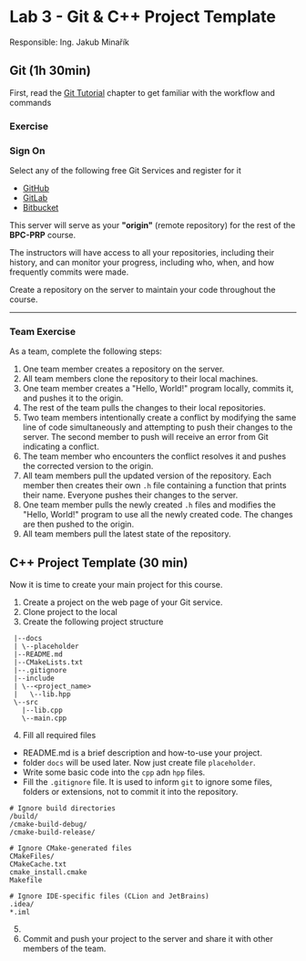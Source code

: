 # Lab 3 - Git & C++ Project Template

Responsible: Ing. Jakub Minařík

## Git (1h 30min)

First, read the [Git Tutorial](../../4_others/text/3_git.md) chapter to get familiar with the workflow and commands

### Exercise

### Sign On 

Select any of the following free Git Services and register for it
 - [GitHub](https://github.com/)
 - [GitLab](https://about.gitlab.com/)
 - [Bitbucket](https://bitbucket.org/product/)

This server will serve as your **"origin"** (remote repository) for the rest of the **BPC-PRP** course.

The instructors will have access to all your repositories, including their history, and can monitor your progress, including who, when, and how frequently commits were made.

Create a repository on the server to maintain your code throughout the course.

---

### Team Exercise

As a team, complete the following steps:

1. One team member creates a repository on the server.
2. All team members clone the repository to their local machines.
3. One team member creates a "Hello, World!" program locally, commits it, and pushes it to the origin.
4. The rest of the team pulls the changes to their local repositories.
5. Two team members intentionally create a conflict by modifying the same line of code simultaneously and attempting to push their changes to the server. The second member to push will receive an error from Git indicating a conflict.
6. The team member who encounters the conflict resolves it and pushes the corrected version to the origin.
7. All team members pull the updated version of the repository. Each member then creates their own `.h` file containing a function that prints their name. Everyone pushes their changes to the server.
8. One team member pulls the newly created `.h` files and modifies the "Hello, World!" program to use all the newly created code. The changes are then pushed to the origin.
9. All team members pull the latest state of the repository.

## C++ Project Template (30 min)

Now it is time to create your main project for this course.

1. Create a project on the web page of your Git service.
2. Clone project to the local
3. Create the following project structure

```/bpc-prp-project-team-x
 |--docs
 | \--placeholder
 |--README.md
 |--CMakeLists.txt
 |--.gitignore
 |--include
 | \--<project_name>
 |   \--lib.hpp
 \--src
   |--lib.cpp
   \--main.cpp
```

4. Fill all required files
 - README.md is a brief description and how-to-use your project.
 - folder `docs` will be used later. Now just create file `placeholder`. 
 - Write some basic code into the `cpp` adn `hpp` files.
 - Fill the `.gitignore` file. It is used to inform `git` to ignore some files, folders or extensions, not to commit it into the repository.

```.gitignore
# Ignore build directories
/build/
/cmake-build-debug/
/cmake-build-release/

# Ignore CMake-generated files
CMakeFiles/
CMakeCache.txt
cmake_install.cmake
Makefile

# Ignore IDE-specific files (CLion and JetBrains)
.idea/
*.iml
```
5. 
6. Commit and push your project to the server and share it with other members of the team.
